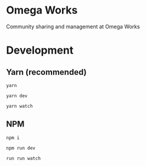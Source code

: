 # Omega Works
Community sharing and management at Omega Works

# Development
## Yarn (recommended)
`yarn`

`yarn dev`

`yarn watch`


## NPM
`npm i`

`npm run dev`

`run run watch`

